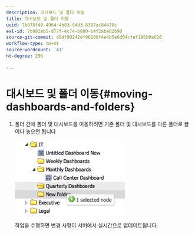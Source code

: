 ```yaml
---
description: 대시보드 및 폴더 이동
title: 대시보드 및 폴더 이동
uuid: 7b878f40-4964-4b03-94d3-8387ac84470c
exl-id: 7b983ab5-d77f-4c74-b880-b4f2abe02b90
source-git-commit: d9df90242ef96188f4e4b5e6d04cfef196b0a628
workflow-type: tm+mt
source-wordcount: '41'
ht-degree: 29%

---
```


# 대시보드 및 폴더 이동{#moving-dashboards-and-folders}

1. 폴더 간에 폴더 및 대시보드를 이동하려면 기존 폴더 및 대시보드를 다른 폴더로 끌어다 놓으면 됩니다

   ![](assets/move_folder.png)

   작업을 수행하면 변경 사항이 서버에서 실시간으로 업데이트됩니다.
